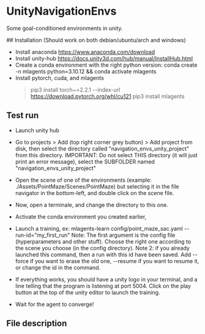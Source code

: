 # UnityNavigationEnvs
Some goal-conditioned environments in unity.


## Installation (Should work on both debian/ubuntu/arch and windows)

 - Install anaconda https://www.anaconda.com/download
 - Install unity-hub https://docs.unity3d.com/hub/manual/InstallHub.html
 - Create a conda environment with the right python version: conda create -n mlagents python=3.10.12 && conda activate mlagents
 - Install pytorch, cuda, and mlagents
    > pip3 install torch~=2.2.1 --index-url https://download.pytorch.org/whl/cu121
    > pip3 install mlagents

## Test run

 - Launch unity hub
 - Go to projects > Add (top right corner grey button) > Add project from disk, then select the directory called "navigation_envs_unity_project" from this directory.
 IMPORTANT: Do not select THIS directory (it will just print an error message), select the SUBFOLDER named "navigation_envs_unity_project"
 - Open the scene of one of the environments (example: ./Assets/PointMaze/Scenes/PointMaze) but selecting it in the file navigator in the bottom-left, and double click on the scene file.

 - Now, open a terminale, and change the directory to this one.
 - Activate the conda environment you created earlier,
 - Launch a training, ex: mlagents-learn config/point_maze_sac.yaml --run-id="my_first_run"
    Note: The first argument is the config file (hyperparameters and other stuff). Choose the right one according to the scene you choose (in the config directory).
    Note 2: if you already launched this command, then a run with this id have been saved. Add --force if you want to erase the old one, --resume if you want to resume it, or change the id in the command.
    
 - If everything works, you should have a unity logo in your terminal, and a line telling that the program is listening at port 5004. Click on the play button at the top of the unity editor to launch the training.
 - Wait for the agent to converge!

## File description
